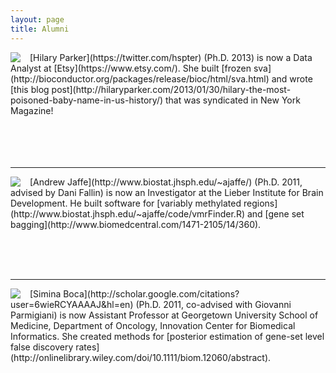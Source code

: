 ```yaml
---
layout: page
title: Alumni
---
```



<div style="float: left; margin-right:15px">
    <img src="../images/hilary.jpg"/>
</div>
[Hilary Parker](https://twitter.com/hspter) (Ph.D. 2013) is now a Data Analyst at [Etsy](https://www.etsy.com/). She built [frozen sva](http://bioconductor.org/packages/release/bioc/html/sva.html) and wrote [this blog post](http://hilaryparker.com/2013/01/30/hilary-the-most-poisoned-baby-name-in-us-history/) that was syndicated in New York Magazine!
</br> </br> </br> </br> </br> 

---


<div style="float: left; margin-right:15px">
    <img src="../images/jaffe.jpg"/>
</div>
[Andrew Jaffe](http://www.biostat.jhsph.edu/~ajaffe/) (Ph.D. 2011, advised by Dani Fallin) is now an Investigator at the Lieber Institute for Brain Development. He built software for [variably methylated regions](http://www.biostat.jhsph.edu/~ajaffe/code/vmrFinder.R) and [gene set bagging](http://www.biomedcentral.com/1471-2105/14/360).


</br> </br> </br> 

---


<div style="float: left; margin-right:15px">
    <img src="../images/simina.jpg"/>
</div>
[Simina Boca](http://scholar.google.com/citations?user=6wieRCYAAAAJ&hl=en) (Ph.D. 2011, co-advised with Giovanni Parmigiani) is now Assistant Professor at Georgetown University School of Medicine, Department of Oncology, Innovation Center for Biomedical Informatics. She created methods for [posterior estimation of gene-set level false discovery rates](http://onlinelibrary.wiley.com/doi/10.1111/biom.12060/abstract).

